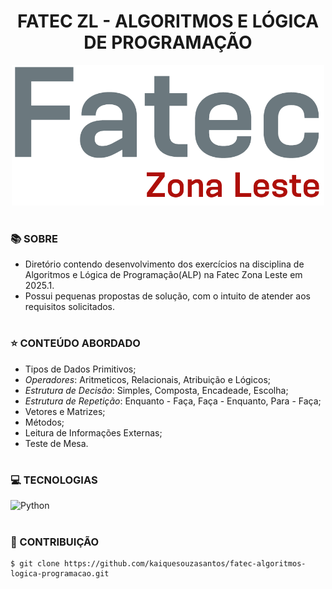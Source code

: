 <h1 align=center>FATEC ZL - ALGORITMOS E LÓGICA DE PROGRAMAÇÃO</h1>

<p align="center">
  <img src="fatec.png" width="500">
</p>

#
### 📚 SOBRE

- Diretório contendo desenvolvimento dos exercícios na disciplina de Algoritmos e Lógica de Programação(ALP) na Fatec Zona Leste em 2025.1.
- Possui pequenas propostas de solução, com o intuito de atender aos requisitos solicitados.

#
### ⭐ CONTEÚDO ABORDADO

- Tipos de Dados Primitivos;
- *Operadores*: Aritmeticos, Relacionais, Atribuição e Lógicos;
- *Estrutura de Decisão*: Simples, Composta, Encadeade, Escolha;
- *Estrutura de Repetição*: Enquanto - Faça, Faça - Enquanto, Para - Faça;
- Vetores e Matrizes;
- Métodos;
- Leitura de Informações Externas;
- Teste de Mesa.

#
### 💻 TECNOLOGIAS
![Python](https://img.shields.io/badge/-python-0D1117?style=for-the-badge&logo=python&logoColor=1572B6&labelColor=0D1117)&nbsp;

#
### 🔗 CONTRIBUIÇÃO

```
$ git clone https://github.com/kaiquesouzasantos/fatec-algoritmos-logica-programacao.git 
```
